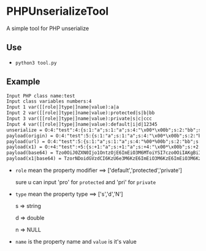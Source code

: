 # PHPUnserializeTool
A simple tool for PHP unserialize


## Use

* `python3 tool.py`

## Example

```txt
Input PHP class name:test              
Input class variables numbers:4
Input 1 var([[role|]type|]name|value):a|a
Input 2 var([[role|]type|]name|value):protected|s|b|bb
Input 3 var([[role|]type|]name|value):private|s|c|ccc
Input 4 var([[role|]type|]name|value):default|i|d|12345
unserialize = O:4:"test":4:{s:1:"a";s:1:"a";s:4:"\x00*\x00b";s:2:"bb";s:7:"\x00test\x00c";s:3:"ccc";s:1:"d";i:12345;}
payload(origin) = O:4:"test":5:{s:1:"a";s:1:"a";s:4:"\x00*\x00b";s:2:"bb";s:7:"\x00test\x00c";s:3:"ccc";s:1:"d";i:12345;}
payload(url) = O:4:"test":5:{s:1:"a";s:1:"a";s:4:"%00*%00b";s:2:"bb";s:7:"%00test%00c";s:3:"ccc";s:1:"d";i:12345;}
payload(x1) = O:+4:"test":+5:{s:+1:"a";s:+1:"a";s:+4:"\x00*\x00b";s:+2:"bb";s:+7:"\x00test\x00c";s:+3:"ccc";s:+1:"d";i:+12345;}
payload(base64) = Tzo0OiJ0ZXN0Ijo1OntzOjE6ImEiO3M6MToiYSI7czo0OiIAKgBiIjtzOjI6ImJiIjtzOjc6IgB0ZXN0AGMiO3M6MzoiY2NjIjtzOjE6ImQiO2k6MTIzNDU7fQ==
payload(x1|base64) = TzorNDoidGVzdCI6KzU6e3M6KzE6ImEiO3M6KzE6ImEiO3M6KzQ6IgAqAGIiO3M6KzI6ImJiIjtzOis3OiIAdGVzdABjIjtzOiszOiJjY2MiO3M6KzE6ImQiO2k6KzEyMzQ1O30=
```

* `role` mean the property modifier ==> ['default','protected','private']

  sure u can input 'pro' for `protected` and 'pri' for `private`
  
* `type` mean the property type ==> ['s','d','N'] 
  
  s => string
  
  d => double
  
  n => NULL
 
 * `name` is the property name and `value` is it's value

